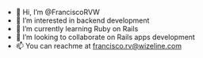 - 👋 Hi, I’m @FranciscoRVW
- 👀 I’m interested in backend development
- 🌱 I’m currently learning Ruby on Rails
- 💞️ I’m looking to collaborate on Rails apps development
- 📫 You can reachme at francisco.rv@wizeline.com

<!---
FranciscoRVW/FranciscoRVW is a ✨ special ✨ repository because its `README.md` (this file) appears on your GitHub profile.
You can click the Preview link to take a look at your changes.
--->
